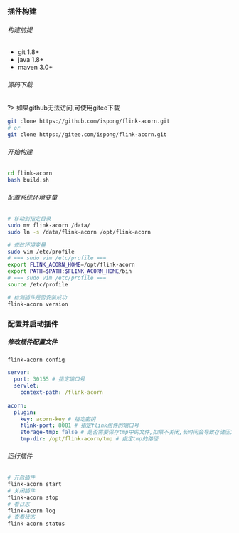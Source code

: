 ### 插件构建

###### 构建前提

- git 1.8+
- java 1.8+
- maven 3.0+

###### 源码下载

?> 如果github无法访问,可使用gitee下载

```bash
git clone https://github.com/ispong/flink-acorn.git
# or
git clone https://gitee.com/ispong/flink-acorn.git
```

###### 开始构建

```bash
cd flink-acorn
bash build.sh
```

###### 配置系统环境变量

```bash
# 移动到指定目录
sudo mv flink-acorn /data/
sudo ln -s /data/flink-acorn /opt/flink-acorn

# 修改环境变量
sudo vim /etc/profile
# === sudo vim /etc/profile ===
export FLINK_ACORN_HOME=/opt/flink-acorn
export PATH=$PATH:$FLINK_ACORN_HOME/bin
# === sudo vim /etc/profile ===
source /etc/profile

# 检测插件是否安装成功
flink-acorn version
```

### 配置并启动插件

##### 修改插件配置文件

```bash
flink-acorn config
```

```yaml
server:
  port: 30155 # 指定端口号
  servlet:
    context-path: /flink-acorn
  
acorn:
  plugin:
    key: acorn-key # 指定密钥
    flink-port: 8081 # 指定flink组件的端口号
    storage-tmp: false # 是否需要保存tmp中的文件,如果不关闭,长时间会导致存储压力
    tmp-dir: /opt/flink-acorn/tmp # 指定tmp的路径
```

###### 运行插件

```bash
# 开启插件
flink-acorn start
# 关闭插件
flink-acorn stop
# 看日志
flink-acorn log
# 查看状态
flink-acorn status
```
